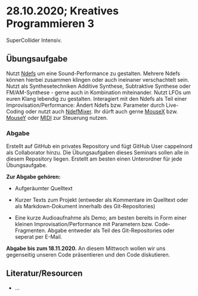 # 28.10.2020; Kreatives Programmieren 3

SuperCollider Intensiv.

## Übungsaufgabe

Nutzt [Ndefs](https://doc.sccode.org/Classes/Ndef.html) um eine Sound-Performance zu gestalten. Mehrere Ndefs können hierbei zusammen klingen oder auch ineinaner verschachtelt sein. Nutzt als Synthesetechniken Additive Synthese, Subtraktive Synthese oder FM/AM-Synthese - gerne auch in Kombination miteinander. Nutzt LFOs um euren Klang lebendig zu gestalten. Interagiert mit den Ndefs als Teil einer Improvisation/Performance: Ändert Ndefs bzw. Parameter durch Live-Coding oder nutzt auch [NdefMixer](https://doc.sccode.org/Classes/NdefMixer.html). Ihr dürft auch gerne [MouseX](https://doc.sccode.org/Classes/MouseX.html) bzw. [MouseY](https://doc.sccode.org/Classes/MouseY.html) oder [MIDI](../../FAQ/midi_cc.scd) zur Steuerung nutzen.

### Abgabe

Erstellt auf GitHub ein privates Repository und fügt GitHub User cappelnord als Collaborator hinzu. Die Übungsaufgaben dieses Seminars sollen alle in diesem Repository liegen. Erstellt am besten einen Unterordner für jede Übungsaufgabe.

**Zur Abgabe gehören:**

* Aufgeräumter Quelltext

* Kurzer Texts zum Projekt (entweder als Kommentare im Quelltext oder als Markdown-Dokument innerhalb des Git-Repositories)

* Eine kurze Audioaufnahme als Demo; am besten bereits in Form einer kleinen Improvisation/Performance mit Parametern bzw. Code-Fragmenten. Abgabe entweder als Teil des Git-Repositories oder seperat per E-Mail.

**Abgabe bis zum 18.11.2020.** An diesem Mittwoch wollen wir uns gegenseitig unseren Code präsentieren und den Code diskutieren.

## Literatur/Resourcen

* ...